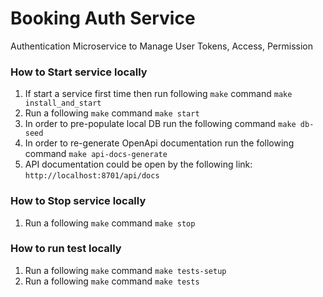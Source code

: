 # Booking Auth Service
Authentication Microservice to Manage User Tokens, Access, Permission


### How to Start service locally

1. If start a service first time then run following ``make`` command
   ``make install_and_start``
2. Run a following ``make`` command
``make start``
3. In order to pre-populate local DB run the following command
``make db-seed``
4. In order to re-generate OpenApi documentation run the following command
``make api-docs-generate``
5. API documentation could be open by the following link: ``http://localhost:8701/api/docs``

### How to Stop service locally

1. Run a following ``make`` command
   ``make stop``

### How to run test locally

1. Run a following ``make`` command
   ``make tests-setup``
2. Run a following ``make`` command
   ``make tests``